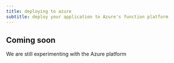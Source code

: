 ```yaml
---
title: deploying to azure
subtitle: deploy your application to Azure's function platform
---
```


## Coming soon

We are still experimenting with the Azure platform

